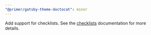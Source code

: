 ```yaml
---
"@primer/gatsby-theme-doctocat": minor
---
```


Add support for checklists. See the [checklists](https://primer.style/doctocat/usage/checklists) documentation for more details.
